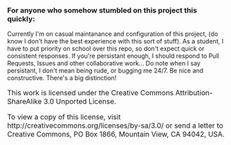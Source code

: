 ### For anyone who somehow stumbled on this project this quickly:

Currently I'm on casual maintanance and configuration of this project, (do know I don't have the best experience with this sort of stuff).
As a student, I have to put priority on school over this repo, so don't expect quick or consistent responses.
If you're persistant enough, I should respond to Pull Requests, Issues and other collaborative work...
Do note when I say persistant, I don't mean being rude, or bugging me 24/7.
Be nice and constructive.
There's a big distinction!

<dl>
<p style="font-size:16px">This work is licensed under the Creative Commons Attribution-ShareAlike 3.0 Unported License.</p>
<p style="font-size:16px">To view a copy of this license, visit http://creativecommons.org/licenses/by-sa/3.0/ or send a letter to Creative Commons, PO Box 1866, Mountain View, CA 94042, USA.</p>
</dl>
